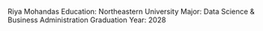 Riya Mohandas
Education: Northeastern University
Major: Data Science & Business Administration
Graduation Year: 2028